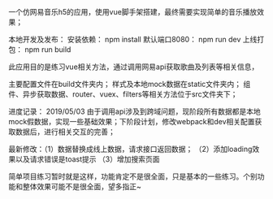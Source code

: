 一个仿网易音乐h5的应用，使用vue脚手架搭建，最终需要实现简单的音乐播放效果；

本地开发及发布： 安装依赖： npm install 默认端口8080： npm run dev 上线打包： npm run build

此应用目的是练习vue相关方法，通过调用网易api获取歌曲及列表等相关信息，

主要配置文件在build文件夹内； 样式及本地mock数据在static文件夹内； 组件、异步获取数据、router、vuex、filters等相关方法位于src文件夹下；

进度记录： 2019/05/03 由于调用api涉及到跨域问题，现阶段所有数据都是本地mock假数据，实现一些基础效果；下阶段计划，修改webpack和dev相关配置获取数据后，进行相关交互的完善；

最新修改：（1）数据替换成线上数据，请求接口返回数据；
         （2）添加loading效果以及请求错误是toast提示
         （3）增加搜索页面

简单项目练习暂时就是这样，功能肯定不是很全面，只是基本的一些练习。个别功能和整体效果可能不是很全面，望多指正~

